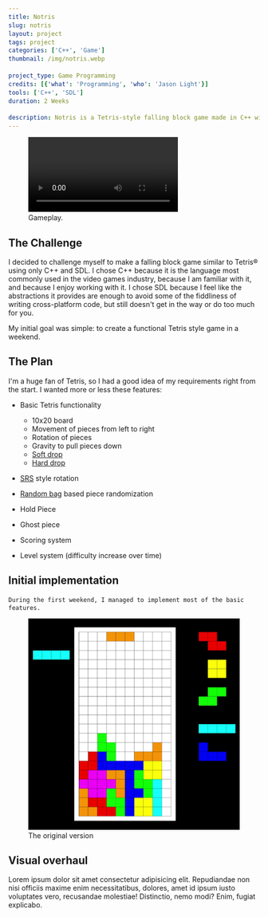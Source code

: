 ```yaml
---
title: Notris
slug: notris
layout: project
tags: project
categories: ['C++', 'Game']
thumbnail: /img/notris.webp

project_type: Game Programming
credits: [{'what': 'Programming', 'who': 'Jason Light'}]
tools: ['C++', 'SDL']
duration: 2 Weeks

description: Notris is a Tetris-style falling block game made in C++ with the SDL library.
---
```




<figure >
    <video class="figure-img img-fluid rounded center" playsinline autoplay="true" loop onclick="(e)=>{e}">
        <source src="/img/dt.webm" type="video/webm">
        <source src="/img/dt.mp4" type="video/mp4">
    </video>
    <figcaption class="figure-caption">Gameplay.</figcaption>
</figure>


## The Challenge
            
I decided to challenge myself to make a falling block game similar to Tetris® using only C++ and SDL. I chose C++ because it is the language most commonly used in the video games industry, because I am familiar with it,
and because I enjoy working with it. I chose SDL because I feel like the abstractions it provides are enough to avoid some of the fiddliness of writing cross-platform code, but still doesn't get in the way or do too much for you.
                        
My initial goal was simple: to create a functional Tetris style game in a weekend.
            

## The Plan

I'm a huge fan of Tetris, so I had a good idea of my requirements right from the start. I wanted more or less these features:        



* Basic Tetris functionality

    + 10x20 board
    + Movement of pieces from left to right
    + Rotation of pieces
    + Gravity to pull pieces down
    + <a href="https://harddrop.com/wiki/Drop#Soft_drop">Soft drop</a>
    + <a href="https://harddrop.com/wiki/Drop#Hard_drop">Hard drop</a>
* <a href="https://harddrop.com/wiki/SRS">SRS</a> style rotation
* <a href="https://harddrop.com/wiki/Random_Generator">Random bag</a> based piece randomization
* Hold Piece
* Ghost piece
* Scoring system
* Level system (difficulty increase over time)


    
## Initial implementation

    During the first weekend, I managed to implement most of the basic features.


<figure>
    <img  src="/img/notris-old.png" class="figure-img img-fluid rounded center " alt="">
    <figcaption class="figure-caption">The original version</figcaption>
</figure>

## Visual overhaul
Lorem ipsum dolor sit amet consectetur adipisicing elit. Repudiandae non nisi officiis maxime enim necessitatibus, dolores, amet id ipsum iusto voluptates vero, recusandae molestiae! Distinctio, nemo modi? Enim, fugiat explicabo.
